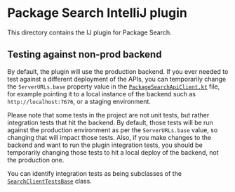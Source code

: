 # Package Search IntelliJ plugin

This directory contains the IJ plugin for Package Search.

## Testing against non-prod backend

By default, the plugin will use the production backend. If you ever needed to test against a different deployment of the APIs, you can temporarily
change the `ServerURLs.base` property value in the
[`PackageSearchApiClient.kt`](src/com/jetbrains/packagesearch/intellij/plugin/api/PackageSearchApiClient.kt) file, for example pointing it to a local
instance of the backend such as `http://localhost:7676`, or a staging environment.

Please note that some tests in the project are not unit tests, but rather integration tests that hit the backend. By default, those tests will be run
against the production environment as per the `ServerURLs.base` value, so changing that will impact those tests. Also, if you make changes to the
backend and want to run the plugin integration tests, you should be temporarily changing those tests to hit a local deploy of the backend, not the
production one.

You can identify integration tests as being subclasses of the
[`SearchClientTestsBase`](test-src/com/jetbrains/packagesearch/intellij/plugin/api/SearchClientTestsBase.kt) class.
